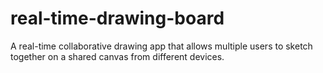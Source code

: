 # real-time-drawing-board
A real-time collaborative drawing app that allows multiple users to sketch together on a shared canvas from different devices.
